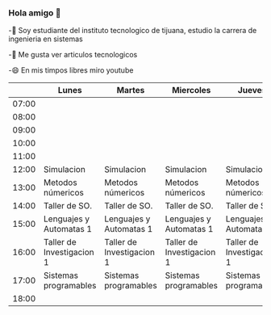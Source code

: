 

### Hola amigo 👋

 -🔭 Soy estudiante del instituto tecnologico de tijuana, estudio la carrera de ingenieria en sistemas
 
 -🤔 Me gusta ver articulos tecnologicos
 
 -😄 En mis timpos libres miro youtube
 
 
 
 
 
 
 
 
 
 


|       | Lunes                     | Martes                    | Miercoles                 | Jueves                    | Viernes                   |
|-------|---------------------------|---------------------------|---------------------------|---------------------------|---------------------------|
| 07:00 |                           |                           |                           |                           |                           |
| 08:00 |                           |                           |                           |                           |                           |
| 09:00 |                           |                           |                           |                           |                           |
| 10:00 |                           |                           |                           |                           |                           |
| 11:00 |                           |                           |                           |                           |                           |
| 12:00 | Simulacion                | Simulacion                | Simulacion                | Simulacion                | Simulacion                |
| 13:00 | Metodos númericos         | Metodos númericos         | Metodos númericos         | Metodos númericos         | Metodos númericos         |
| 14:00 | Taller de SO.             | Taller de SO.             | Taller de SO.             | Taller de SO.             | Taller de SO.             |
| 15:00 | Lenguajes y Automatas 1   | Lenguajes y Automatas 1   | Lenguajes y Automatas 1   | Lenguajes y Automatas 1   | Lenguajes y Automatas     |
| 16:00 | Taller de Investigacion 1 | Taller de Investigacion 1 | Taller de Investigacion 1 | Taller de Investigacion 1 | Taller de Investigacion 1 |
| 17:00 | Sistemas programables     | Sistemas programables     | Sistemas programables     | Sistemas programables     | Sistemas programables     |
| 18:00 |                           |                           |                           |                           |                           |
